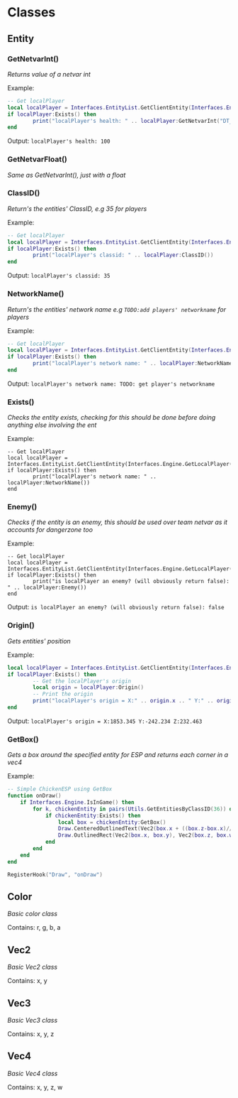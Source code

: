 # Classes
## Entity

### GetNetvarInt()
*Returns value of a netvar int*

Example:
```lua
-- Get localPlayer
local localPlayer = Interfaces.EntityList.GetClientEntity(Interfaces.Engine.GetLocalPlayer())
if localPlayer:Exists() then
        print("localPlayer's health: " .. localPlayer:GetNetvarInt("DT_BasePlayer", "m_iHealth"))
end
```
Output: `localPlayer's health: 100`

### GetNetvarFloat()
*Same as GetNetvarInt(), just with a float*

### ClassID()
*Return's the entities' ClassID, e.g 35 for players*

Example:
```lua
-- Get localPlayer
local localPlayer = Interfaces.EntityList.GetClientEntity(Interfaces.Engine.GetLocalPlayer())
if localPlayer:Exists() then
        print("localPlayer's classid: " .. localPlayer:ClassID())
end
```
Output: `localPlayer's classid: 35`

### NetworkName()
*Return's the entities' network name e.g `TODO:add players' networkname` for players*

Example:
```lua
-- Get localPlayer
local localPlayer = Interfaces.EntityList.GetClientEntity(Interfaces.Engine.GetLocalPlayer())
if localPlayer:Exists() then
        print("localPlayer's network name: " .. localPlayer:NetworkName())
end
```
Output: `localPlayer's network name: TODO: get player's networkname`

### Exists()
*Checks the entity exists, checking for this should be done before doing anything else involving the ent*

Example:
```
-- Get localPlayer
local localPlayer = Interfaces.EntityList.GetClientEntity(Interfaces.Engine.GetLocalPlayer())
if localPlayer:Exists() then
        print("localPlayer's network name: " .. localPlayer:NetworkName())
end
```

### Enemy()
*Checks if the entity is an enemy, this should be used over team netvar as it accounts for dangerzone too*

Example:
```
-- Get localPlayer
local localPlayer = Interfaces.EntityList.GetClientEntity(Interfaces.Engine.GetLocalPlayer())
if localPlayer:Exists() then
        print("is localPlayer an enemy? (will obviously return false): " .. localPlayer:Enemy())
end
```
Output: `is localPlayer an enemy? (will obviously return false): false`

### Origin()
*Gets entities' position*

Example:
```lua
local localPlayer = Interfaces.EntityList.GetClientEntity(Interfaces.Engine.GetLocalPlayer())
if localPlayer:Exists() then
        -- Get the localPlayer's origin
        local origin = localPlayer:Origin()
        -- Print the origin
        print("localPlayer's origin = X:" .. origin.x .. " Y:" .. origin.y .. " Z:" .. origin.z)
end
```

Output: `localPlayer's origin = X:1853.345 Y:-242.234 Z:232.463`

### GetBox()
*Gets a box around the specified entity for ESP and returns each corner in a vec4*

Example:
```lua
-- Simple ChickenESP using GetBox
function onDraw()
	if Interfaces.Engine.IsInGame() then
		for k, chickenEntity in pairs(Utils.GetEntitiesByClassID(36)) do
			if chickenEntity:Exists() then
				local box = chickenEntity:GetBox()
				Draw.CenteredOutlinedText(Vec2(box.x + ((box.z-box.x)//2), box.y - 14), Color(255, 255, 255, 255), Color(0, 0, 0, 255), "Chicken")
				Draw.OutlinedRect(Vec2(box.x, box.y), Vec2(box.z, box.w), Color(255, 255, 255, 255), Color(0, 0, 0, 255), 1)
			end
		end
	end
end

RegisterHook("Draw", "onDraw")
```

## Color
*Basic color class*

Contains: r, g, b, a

## Vec2
*Basic Vec2 class*

Contains: x, y

## Vec3
*Basic Vec3 class*

Contains: x, y, z

## Vec4
*Basic Vec4 class*

Contains: x, y, z, w
